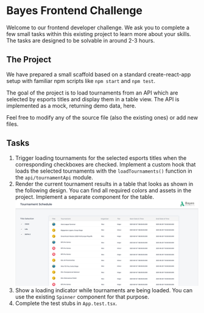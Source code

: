 # Bayes Frontend Challenge

Welcome to our frontend developer challenge. We ask you to complete a few small tasks within this existing project to learn more about your skills. The tasks are designed to be solvable in around 2-3 hours.

## The Project

We have prepared a small scaffold based on a standard create-react-app setup with familiar npm scripts like `npm start` and `npm test`.

The goal of the project is to load tournaments from an API which are selected by esports titles and display them in a table view. The API is implemented as a mock, returning demo data, here.

Feel free to modify any of the source file (also the existing ones) or add new files.

## Tasks

1. Trigger loading tournaments for the selected esports titles when the corresponding checkboxes are checked. Implement a custom hook that loads the selected tournaments with the `loadTournaments()` function in the `api/tournamentApi` module.
1. Render the current tournament results in a table that looks as shown in the following design. You can find all required colors and assets in the project. Implement a separate component for the table.
   ![tournaments-table](./tournaments-table.jpg)
1. Show a loading indicator while tournaments are being loaded. You can use the existing `Spinner` component for that purpose.
1. Complete the test stubs in `App.test.tsx`.

